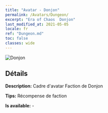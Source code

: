 ```yaml
---
title: "Avatar - Donjon"
permalink: /Avatars/Dungeon/
excerpt: "Era of Chaos  Donjon"
last_modified_at: 2021-05-05
locale: fr
ref: "Dungeon.md"
toc: false
classes: wide
---
```

 ![Donjon](/images/a/avatarFrame_45.png)

## Détails

 **Description:** Cadre d'avatar Faction de Donjon 

 **Tips:** Récompense de faction 

 **Is available:**  - 

